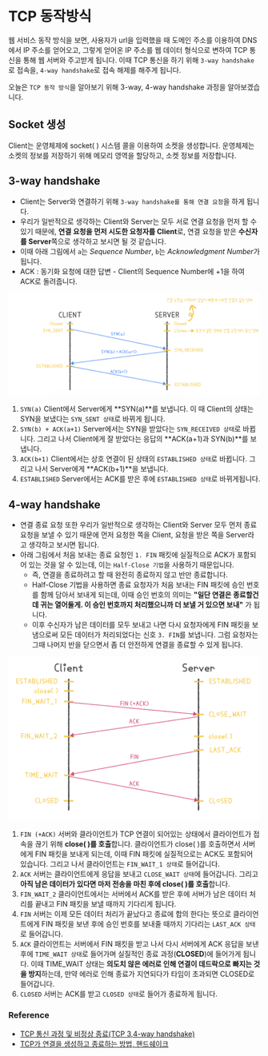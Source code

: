 # TCP 동작방식
웹 서비스 동작 방식을 보면, 사용자가 url을 입력했을 때 도메인 주소를 이용하여 DNS에서 IP 주소를 얻어오고, 그렇게 얻어온 IP 주소를 웹 데이터 형식으로 변하여 TCP 통신을 통해 웹 서버와 주고받게 됩니다. 이때 TCP 통신을 하기 위해 `3-way handshake`로 접속을, `4-way handshake`로 접속 해제를 해주게 됩니다.


오늘은 `TCP 동작 방식`을 알아보기 위해 3-way, 4-way handshake 과정을 알아보겠습니다.

## Socket 생성
Client는 운영체제에 socket( ) 시스템 콜을 이용하여 소켓을 생성합니다. 운영체제는 소켓의 정보를 저장하기 위해 메모리 영역을 할당하고, 소켓 정보를 저장합니다.

## 3-way handshake
* Client는 Server와 연결하기 위해 `3-way handshake를 통해 연결 요청`을 하게 됩니다.
* 우리가 일반적으로 생각하는 Client와 Server는 모두 서로 연결 요청을 먼저 할 수 있기 때문에, **연결 요청을 먼저 시도한 요청자를 Client**로, 연결 요청을 받은 **수신자를 Server**쪽으로 생각하고 보시면 될 것 같습니다. 
* 이때 아래 그림에서 `a`는 *Sequence Number*, `b`는 *Acknowledgment Number*가 됩니다.
* ACK : 동기화 요청에 대한 답변 - Client의 Sequence Number에 +1을 하여 ACK로 돌려줍니다.

<img src="./image/TCP_handshake_image_1.png" width="700" />

1. `SYN(a)` Client에서 Server에게 **SYN(a)**를 보냅니다. 이 때 Client의 상태는 SYN을 보냈다는 `SYN_SENT 상태`로 바뀌게 됩니다.
2. `SYN(b) + ACK(a+1)` Server에서는 SYN을 받았다는 `SYN_RECEIVED 상태`로 바뀝니다. 그리고 나서 Client에게 잘 받았다는 응답의 **ACK(a+1)과 SYN(b)**를 보냅니다.
3. `ACK(b+1)` Client에서는 상호 연결이 된 상태의 `ESTABLISHED 상태`로 바뀝니다. 그리고 나서 Server에게 **ACK(b+1)**을 보냅니다.
4. `ESTABLISHED` Server에서는 ACK를 받은 후에 `ESTABLISHED 상태`로 바뀌게됩니다.

## 4-way handshake
* 연결 종료 요청 또한 우리가 일반적으로 생각하는 Client와 Server 모두 먼저 종료 요청을 보낼 수 있기 때문에 먼저 요청한 쪽을 Client, 요청을 받은 쪽을 Server라고 생각하고 보시면 됩니다.
* 아래 그림에서 처음 보내는 종료 요청인 `1. FIN` 패킷에 실질적으로 ACK가 포함되어 있는 것을 알 수 있는데, 이는 `Half-Close 기법`을 사용하기 때문입니다.
    + 즉, 연결을 종료하려고 할 때 완전히 종료하지 않고 반만 종료합니다.
    + Half-Close 기법을 사용하면 종료 요청자가 처음 보내는 FIN 패킷에 승인 번호를 함께 담아서 보내게 되는데, 이때 승인 번호의 의미는 **"일단 연결은 종료할건데 귀는 열어둘게. 이 승인 번호까지 처리했으니까 더 보낼 거 있으면 보내"** 가 됩니다.
    + 이후 수신자가 남은 데이터를 모두 보내고 나면 다시 요청자에게 FIN 패킷을 보냄으로써 모든 데이터가 처리되었다는 신호 `3. FIN`를 보냅니다. 그럼 요청자는 그때 나머지 반을 닫으면서 좀 더 안전하게 연결을 종료할 수 있게 됩니다.

<img src="./image/TCP_handshake_image_2.png" width="700" />

1. `FIN (+ACK)` 서버와 클라이언트가 TCP 연결이 되어있는 상태에서 클라이언트가 접속을 끊기 위해 **close( )를 호출**합니다. 클라이언트가 close( )를 호출하면서 서버에게 FIN 패킷을 보내게 되는데, 이때 FIN 패킷에 실질적으로는 ACK도 포함되어 있습니다. 그리고 나서 클라이언트는 `FIN_WAIT_1 상태`로 들어갑니다.
2. `ACK` 서버는 클라이언트에게 응답을 보내고 `CLOSE_WAIT 상태`에 들어갑니다. 그리고 **아직 남은 데이터가 있다면 마저 전송을 마친 후에 close( )를 호출**합니다.
3. `FIN_WAIT_2` 클라이언트에서는 서버에서 ACK를 받은 후에 서버가 남은 데이터 처리를 끝내고 FIN 패킷을 보낼 때까지 기다리게 됩니다.
4. `FIN` 서버는 이제 모든 데이터 처리가 끝났다고 종료에 합의 한다는 뜻으로 클라이언트에게 FIN 패킷을 보낸 후에 승인 번호를 보내줄 때까지 기다리는 `LAST_ACK 상태`로 들어갑니다.
5. `ACK` 클라이언트는 서버에서 FIN 패킷을 받고 나서 다시 서버에게 ACK 응답을 보낸 후에 `TIME_WAIT 상태`로 들어가며 실질적인 종료 과정(**CLOSED**)에 들어가게 됩니다. 이때 TIME_WAIT 상태는 **의도치 않은 에러로 인해 연결이 데드락으로 빠지는 것을 방지**하는데, 만약 에러로 인해 종료가 지연되다가 타임이 초과되면 CLOSED로 들어갑니다.
6. `CLOSED` 서버는 ACK를 받고 `CLOSED 상태`로 들어가 종료하게 됩니다.

### Reference
* [TCP 통신 과정 및 비정상 종료(TCP 3,4-way handshake)](https://www.crocus.co.kr/1362)
* [TCP가 연결을 생성하고 종료하는 방법, 핸드쉐이크](https://evan-moon.github.io/2019/11/17/tcp-handshake/)